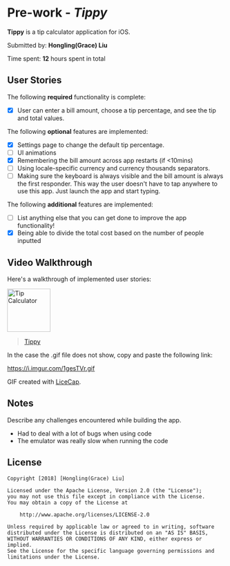 # Pre-work - *Tippy*

**Tippy** is a tip calculator application for iOS.

Submitted by: **Hongling(Grace) Liu**

Time spent: **12** hours spent in total

## User Stories

The following **required** functionality is complete:

* [X] User can enter a bill amount, choose a tip percentage, and see the tip and total values.

The following **optional** features are implemented:
* [X] Settings page to change the default tip percentage.
* [ ] UI animations
* [X] Remembering the bill amount across app restarts (if <10mins)
* [ ] Using locale-specific currency and currency thousands separators.
* [ ] Making sure the keyboard is always visible and the bill amount is always the first responder. This way the user doesn't have to tap anywhere to use this app. Just launch the app and start typing.

The following **additional** features are implemented:

- [ ] List anything else that you can get done to improve the app functionality!
- [X] Being able to divide the total cost based on the number of people inputted

## Video Walkthrough 

Here's a walkthrough of implemented user stories:

<img src='https://i.imgur.com/1gesTVr.gif' title='Tippy' width='100' alt='Tip Calculator' />

<blockquote class="imgur-embed-pub" lang="en" data-id="a/bkMws4u"><a href="//imgur.com/bkMws4u">Tippy</a></blockquote><script async src="//s.imgur.com/min/embed.js" charset="utf-8"></script>

In the case the .gif file does not show, copy and paste the following link:

https://i.imgur.com/1gesTVr.gif

GIF created with [LiceCap](http://www.cockos.com/licecap/).

## Notes

Describe any challenges encountered while building the app.
- Had to deal with a lot of bugs when using code
- The emulator was really slow when running the code

## License

    Copyright [2018] [Hongling(Grace) Liu]

    Licensed under the Apache License, Version 2.0 (the "License");
    you may not use this file except in compliance with the License.
    You may obtain a copy of the License at

        http://www.apache.org/licenses/LICENSE-2.0

    Unless required by applicable law or agreed to in writing, software
    distributed under the License is distributed on an "AS IS" BASIS,
    WITHOUT WARRANTIES OR CONDITIONS OF ANY KIND, either express or implied.
    See the License for the specific language governing permissions and
    limitations under the License.
